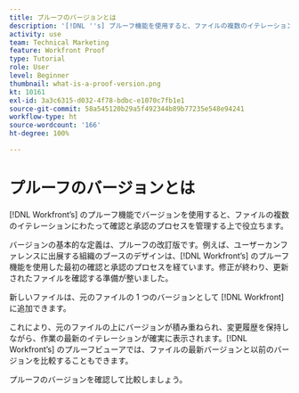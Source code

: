 ```yaml
---
title: プルーフのバージョンとは
description: '[!DNL ''s] プルーフ機能を使用すると、ファイルの複数のイテレーションにわたって確認と承認のプロセスを管理する上で、バージョンがどのように役立つかを確認します。'
activity: use
team: Technical Marketing
feature: Workfront Proof
type: Tutorial
role: User
level: Beginner
thumbnail: what-is-a-proof-version.png
kt: 10161
exl-id: 3a3c6315-d032-4f78-bdbc-e1070c7fb1e1
source-git-commit: 58a545120b29a5f492344b89b77235e548e94241
workflow-type: ht
source-wordcount: '166'
ht-degree: 100%

---
```


# プルーフのバージョンとは

[!DNL Workfront’s] のプルーフ機能でバージョンを使用すると、ファイルの複数のイテレーションにわたって確認と承認のプロセスを管理する上で役立ちます。

バージョンの基本的な定義は、プルーフの改訂版です。例えば、ユーザーカンファレンスに出展する組織のブースのデザインは、[!DNL Workfront’s] のプルーフ機能を使用した最初の確認と承認のプロセスを経ています。修正が終わり、更新されたファイルを確認する準備が整いました。

新しいファイルは、元のファイルの 1 つのバージョンとして [!DNL Workfront] に追加できます。

これにより、元のファイルの上にバージョンが積み重ねられ、変更履歴を保持しながら、作業の最新のイテレーションが確実に表示されます。[!DNL Workfront’s] のプルーフビューアでは、ファイルの最新バージョンと以前のバージョンを比較することもできます。

プルーフのバージョンを確認して比較しましょう。
